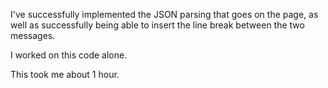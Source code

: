 I've successfully implemented the JSON parsing that goes on the page, as well as successfully being able to insert the line break between the two messages.

I worked on this code alone.

This took me about 1 hour.